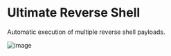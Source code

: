 # Ultimate Reverse Shell

Automatic execution of multiple reverse shell payloads.

![image](https://user-images.githubusercontent.com/76706456/195352650-9c2c4c44-565a-4b62-a2ba-2be4c5c4376b.png)
